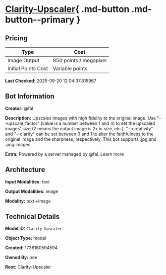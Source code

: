 # [Clarity-Upscaler](https://poe.com/Clarity-Upscaler){ .md-button .md-button--primary }

## Pricing

| Type | Cost |
|------|------|
| Image Output | 850 points / megapixel |
| Initial Points Cost | Variable points |

**Last Checked:** 2025-09-20 12:04:37.815967


## Bot Information

**Creator:** @fal

**Description:** Upscales images with high fidelity to the original image. Use "--upscale_factor" (value is a number between 1 and 4) to set the upscaled images' size (2 means the output image is 2x in size, etc.).  "--creativity" and "--clarity" can be set between 0 and 1 to alter the faithfulness to the original image and the sharpness, respectively.
This bot supports .jpg and .png images.

**Extra:** Powered by a server managed by @fal. Learn more


## Architecture

**Input Modalities:** text

**Output Modalities:** image

**Modality:** text->image


## Technical Details

**Model ID:** `Clarity-Upscaler`

**Object Type:** model

**Created:** 1736160594594

**Owned By:** poe

**Root:** Clarity-Upscaler
